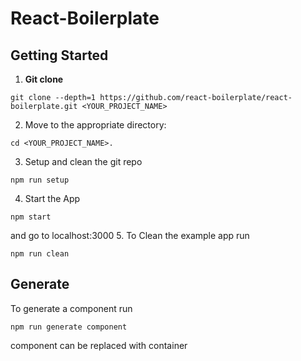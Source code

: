 # React-Boilerplate

## Getting Started
1. **Git clone**
 ```shell
 git clone --depth=1 https://github.com/react-boilerplate/react-boilerplate.git <YOUR_PROJECT_NAME>
 ```
2. Move to the appropriate directory: 
```shell 
cd <YOUR_PROJECT_NAME>.
```
3. Setup and clean the git repo
```shell
npm run setup
```
4. Start the App  
```shell 
npm start
```
 and go to localhost:3000
5. To Clean the example app run 
 ``` shell 
 npm run clean
 ```

## Generate

To generate a component run 

```shell
npm run generate component
```

component can be replaced with container
